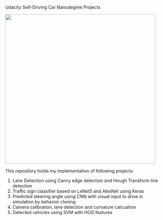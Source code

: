 Udacity Self-Driving Car Nanodegree Projects

<img src="./Data/project_together.png" width="480" />

This repository holds my implementation of following projects:

1. Lane Detection using Canny edge detection and Hough Transform line detection
2. Traffic sign classifier based on LeNet5 and AlexNet using Keras
3. Predicted steering angle using CNN with visual input to drive in simulation by behavior cloning
4. Camera calibration, lane detection and curvature calcuation
5. Detected vehicles using SVM with HOG features

